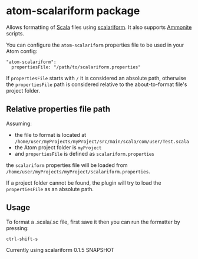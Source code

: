 # atom-scalariform package

Allows formatting of [Scala](https://github.com/scala/scala) files using [scalariform](https://github.com/scala-ide/scalariform). It also supports [Ammonite](https://github.com/lihaoyi/Ammonite) scripts.

You can configure the `atom-scalariform` properties file to be used in your Atom config:
```
"atom-scalariform":
  propertiesFile: "/path/to/scalariform.properties"
```

If `propertiesFile` starts with `/` it is considered an absolute path, otherwise the `propertiesFile` path is considered relative to the about-to-format file's project folder.

## Relative properties file path
Assuming:
* the file to format is located at `/home/user/myProjects/myProject/src/main/scala/com/user/Test.scala`
* the Atom project folder is `myProject`
* and `propertiesFile` is defined as `scalariform.properties`

the `scalariform` properties file will be loaded from `/home/user/myProjects/myProject/scalariform.properties`.

If a project folder cannot be found, the plugin will try to load the `propertiesFile` as an absolute path.

## Usage
To format a .scala/.sc file, first save it then you can run the formatter by pressing:

```
ctrl-shift-s
```

Currently using scalariform 0.1.5 SNAPSHOT
